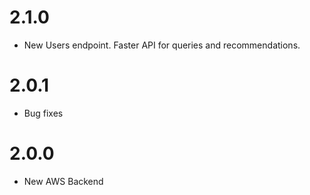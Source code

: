 2.1.0
=====
* New Users endpoint. Faster API for queries and recommendations.

2.0.1
=====
* Bug fixes

2.0.0
=====
* New AWS Backend
